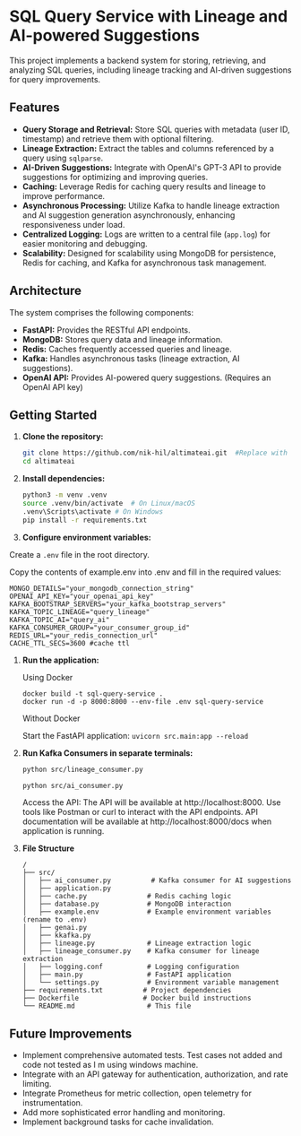 # SQL Query Service with Lineage and AI-powered Suggestions

This project implements a backend system for storing, retrieving, and analyzing SQL queries, including lineage tracking and AI-driven suggestions for query improvements.

## Features

* **Query Storage and Retrieval:** Store SQL queries with metadata (user ID, timestamp) and retrieve them with optional filtering.
* **Lineage Extraction:**  Extract the tables and columns referenced by a query using `sqlparse`.
* **AI-Driven Suggestions:** Integrate with OpenAI's GPT-3 API to provide suggestions for optimizing and improving queries.
* **Caching:** Leverage Redis for caching query results and lineage to improve performance.
* **Asynchronous Processing:** Utilize Kafka to handle lineage extraction and AI suggestion generation asynchronously, enhancing responsiveness under load.
* **Centralized Logging:** Logs are written to a central file (`app.log`) for easier monitoring and debugging.
* **Scalability:** Designed for scalability using MongoDB for persistence, Redis for caching, and Kafka for asynchronous task management.

## Architecture

The system comprises the following components:

* **FastAPI:**  Provides the RESTful API endpoints.
* **MongoDB:** Stores query data and lineage information.
* **Redis:** Caches frequently accessed queries and lineage.
* **Kafka:**  Handles asynchronous tasks (lineage extraction, AI suggestions).
* **OpenAI API:** Provides AI-powered query suggestions.  (Requires an OpenAI API key)


## Getting Started

1. **Clone the repository:**

   ```bash
   git clone https://github.com/nik-hil/altimateai.git  #Replace with url of your repo
   cd altimateai
   ```

1. **Install dependencies:**
    ```bash
    python3 -m venv .venv
    source .venv/bin/activate  # On Linux/macOS
    .venv\Scripts\activate # On Windows
    pip install -r requirements.txt
    ```

1. **Configure environment variables:**

Create a `.env` file in the root directory.

Copy the contents of example.env into .env and fill in the required values:

    
    MONGO_DETAILS="your_mongodb_connection_string"
    OPENAI_API_KEY="your_openai_api_key"
    KAFKA_BOOTSTRAP_SERVERS="your_kafka_bootstrap_servers"
    KAFKA_TOPIC_LINEAGE="query_lineage"
    KAFKA_TOPIC_AI="query_ai"
    KAFKA_CONSUMER_GROUP="your_consumer_group_id"
    REDIS_URL="your_redis_connection_url"
    CACHE_TTL_SECS=3600 #cache ttl
    

1. **Run the application:**

    Using Docker
    ```
    docker build -t sql-query-service .
    docker run -d -p 8000:8000 --env-file .env sql-query-service
    ```
    Without Docker

    Start the FastAPI application: `uvicorn src.main:app --reload`

1. **Run Kafka Consumers in separate terminals:**
    ```bash
    python src/lineage_consumer.py

    python src/ai_consumer.py
    ```
    
    Access the API: The API will be available at http://localhost:8000. Use tools like Postman or curl to interact with the API endpoints. API documentation will be available at http://localhost:8000/docs when application is running.

1. **File Structure**
    ```
    /
    ├── src/
    │   ├── ai_consumer.py          # Kafka consumer for AI suggestions
    │   ├── application.py
    │   ├── cache.py               # Redis caching logic
    │   ├── database.py            # MongoDB interaction
    │   ├── example.env            # Example environment variables (rename to .env)
    │   ├── genai.py
    │   ├── kkafka.py
    │   ├── lineage.py             # Lineage extraction logic
    │   ├── lineage_consumer.py    # Kafka consumer for lineage extraction
    │   ├── logging.conf           # Logging configuration
    │   ├── main.py                # FastAPI application
    │   └── settings.py            # Environment variable management
    ├── requirements.txt          # Project dependencies
    ├── Dockerfile                # Docker build instructions
    └── README.md                  # This file
    ```

## Future Improvements
 - Implement comprehensive automated tests. Test cases not added and code not tested as I m using windows machine.
 - Integrate with an API gateway for authentication, authorization, and rate limiting.
 - Integrate Prometheus for metric collection, open telemetry for instrumentation.
 - Add more sophisticated error handling and monitoring.
 - Implement background tasks for cache invalidation.
